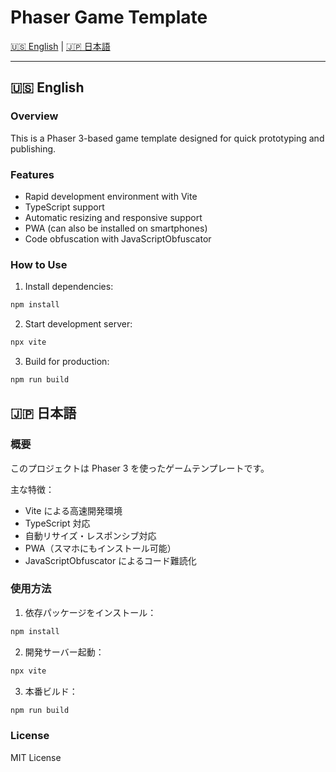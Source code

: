 # Phaser Game Template

[🇺🇸 English](#english) | [🇯🇵 日本語](#japanese)

---

<h2 id="english">🇺🇸 English</h2>

### Overview

This is a Phaser 3-based game template designed for quick prototyping and publishing.

### Features

- Rapid development environment with Vite
- TypeScript support
- Automatic resizing and responsive support
- PWA (can also be installed on smartphones)
- Code obfuscation with JavaScriptObfuscator

### How to Use

1. Install dependencies:

```bash
npm install
```

2. Start development server:

```bash
npx vite
```

3. Build for production:

```bash
npm run build
```

<h2 id="japanese">🇯🇵 日本語</h2>

### 概要

このプロジェクトは Phaser 3 を使ったゲームテンプレートです。

主な特徴：

- Vite による高速開発環境
- TypeScript 対応
- 自動リサイズ・レスポンシブ対応
- PWA（スマホにもインストール可能）
- JavaScriptObfuscator によるコード難読化

### 使用方法

1. 依存パッケージをインストール：

```bash
npm install
```

2. 開発サーバー起動：

```bash
npx vite
```

3. 本番ビルド：

```bash
npm run build
```

### License

MIT License
